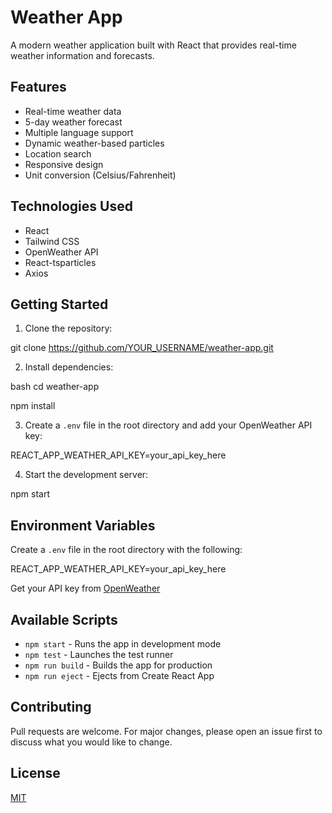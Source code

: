 # Weather App

A modern weather application built with React that provides real-time weather information and forecasts.

## Features

- Real-time weather data
- 5-day weather forecast
- Multiple language support
- Dynamic weather-based particles
- Location search
- Responsive design
- Unit conversion (Celsius/Fahrenheit)

## Technologies Used

- React
- Tailwind CSS
- OpenWeather API
- React-tsparticles
- Axios

## Getting Started

1. Clone the repository:

git clone https://github.com/YOUR_USERNAME/weather-app.git

2. Install dependencies:

bash
cd weather-app

npm install

3. Create a `.env` file in the root directory and add your OpenWeather API key:

REACT_APP_WEATHER_API_KEY=your_api_key_here

4. Start the development server:

npm start

## Environment Variables

Create a `.env` file in the root directory with the following:

REACT_APP_WEATHER_API_KEY=your_api_key_here

Get your API key from [OpenWeather](https://openweathermap.org/api)

## Available Scripts

- `npm start` - Runs the app in development mode
- `npm test` - Launches the test runner
- `npm run build` - Builds the app for production
- `npm run eject` - Ejects from Create React App

## Contributing

Pull requests are welcome. For major changes, please open an issue first to discuss what you would like to change.

## License

[MIT](https://choosealicense.com/licenses/mit/)